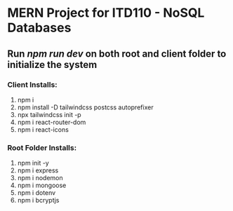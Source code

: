 # MERN Project for ITD110 - NoSQL Databases

## Run *npm run dev* on both root and client folder to initialize the system

### Client Installs:
1. npm i
2. npm install -D tailwindcss postcss autoprefixer
3. npx tailwindcss init -p
4. npm i react-router-dom
5. npm i react-icons

### Root Folder Installs:
1. npm init -y
2. npm i express
3. npm i nodemon
4. npm i mongoose
5. npm i dotenv
5. npm i bcryptjs
